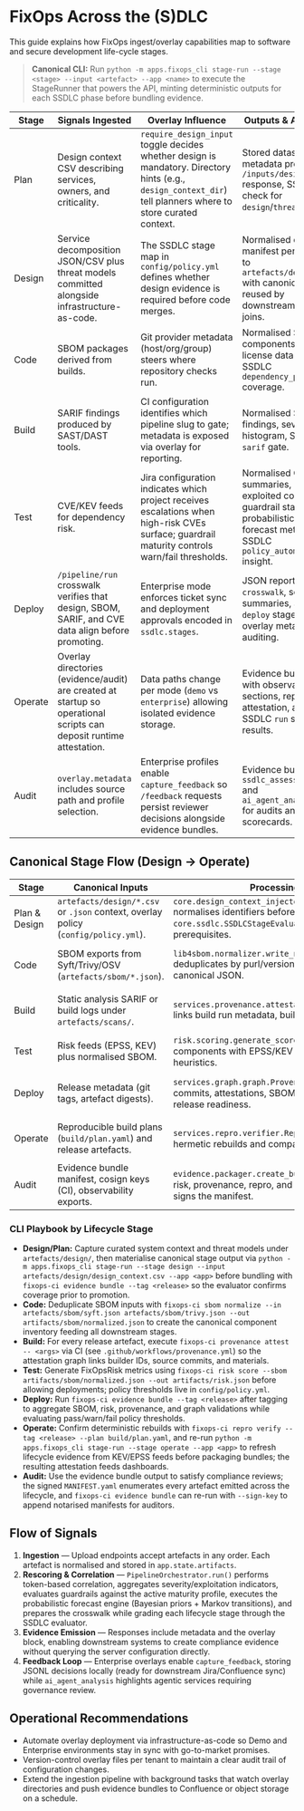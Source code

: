 # FixOps Across the (S)DLC

This guide explains how FixOps ingest/overlay capabilities map to software and secure development
life-cycle stages.

> **Canonical CLI:** Run `python -m apps.fixops_cli stage-run --stage <stage> --input <artefact> --app <name>` to execute the StageRunner that powers the API, minting deterministic outputs for each SSDLC phase before bundling evidence.

| Stage | Signals Ingested | Overlay Influence | Outputs & Artifacts |
| ----- | ---------------- | ----------------- | ------------------- |
| Plan | Design context CSV describing services, owners, and criticality. | `require_design_input` toggle decides whether design is mandatory. Directory hints (e.g., `design_context_dir`) tell planners where to store curated context. | Stored dataset, metadata preview in `/inputs/design` response, SSDLC check for `design`/`threat_model`. |
| Design | Service decomposition JSON/CSV plus threat models committed alongside infrastructure-as-code. | The SSDLC stage map in `config/policy.yml` defines whether design evidence is required before code merges. | Normalised design manifest persisted to `artefacts/design/` with canonical IDs reused by downstream SBOM joins. |
| Code | SBOM packages derived from builds. | Git provider metadata (host/org/group) steers where repository checks run. | Normalised SBOM components with license data and SSDLC `dependency_pinning` coverage. |
| Build | SARIF findings produced by SAST/DAST tools. | CI configuration identifies which pipeline slug to gate; metadata is exposed via overlay for reporting. | Normalised SARIF findings, severity histogram, SSDLC `sarif` gate. |
| Test | CVE/KEV feeds for dependency risk. | Jira configuration indicates which project receives escalations when high-risk CVEs surface; guardrail maturity controls warn/fail thresholds. | Normalised CVE summaries, exploited counts, guardrail status, probabilistic forecast metrics, SSDLC `policy_automation` insight. |
| Deploy | `/pipeline/run` crosswalk verifies that design, SBOM, SARIF, and CVE data align before promoting. | Enterprise mode enforces ticket sync and deployment approvals encoded in `ssdlc.stages`. | JSON report with `crosswalk`, severity summaries, SSDLC `deploy` stage status, overlay metadata for auditing. |
| Operate | Overlay directories (evidence/audit) are created at startup so operational scripts can deposit runtime attestation. | Data paths change per mode (`demo` vs `enterprise`) allowing isolated evidence storage. | Evidence bundle with observability sections, repro attestation, and SSDLC `run` stage results. |
| Audit | `overlay.metadata` includes source path and profile selection. | Enterprise profiles enable `capture_feedback` so `/feedback` requests persist reviewer decisions alongside evidence bundles. | Evidence bundle + `ssdlc_assessment` and `ai_agent_analysis` for audits and CTEM scorecards. |

## Canonical Stage Flow (Design → Operate)

| Stage | Canonical Inputs | Processing Pipeline | CLI Surface | Primary Outputs | API Surfaces |
| ----- | ---------------- | ------------------- | ----------- | --------------- | ------------ |
| Plan & Design | `artefacts/design/*.csv` or `.json` context, overlay policy (`config/policy.yml`). | `core.design_context_injector.DesignContextLoader` normalises identifiers before `core.ssdlc.SSDLCStageEvaluator` enforces design prerequisites. | `fixops-ci evidence bundle --tag <tag>` automatically ingests design manifests when present. | Canonical design manifest stored under `artefacts/design/` and referenced in risk/provenance joins. | `backend/api/evidence` responses embed design summaries for audits. |
| Code | SBOM exports from Syft/Trivy/OSV (`artefacts/sbom/*.json`). | `lib4sbom.normalizer.write_normalized_sbom` deduplicates by purl/version/hash and persists canonical JSON. | `fixops-ci sbom normalize --in <sboms...>` produces `artifacts/sbom/normalized.json`. | `artifacts/sbom/normalized.json` plus deduplication telemetry. | `backend/api/graph/components` traces SBOM nodes; `backend/api/evidence` references the same manifest. |
| Build | Static analysis SARIF or build logs under `artefacts/scans/`. | `services.provenance.attestation.generate_attestation` links build run metadata, builder IDs, and materials. | `fixops-ci provenance attest --artifact <path> --out <attestation>` records build lineage. | DSSE/SLSA v1 attestation JSON stored under `artifacts/attestations/`. | `backend/api/provenance/{artifact}` retrieves stored attestations. |
| Test | Risk feeds (EPSS, KEV) plus normalised SBOM. | `risk.scoring.generate_scores` enriches SBOM components with EPSS/KEV deltas and version lag heuristics. | `fixops-ci risk score --sbom artifacts/sbom/normalized.json --out artifacts/risk.json`. | Composite risk report at `artifacts/risk.json` with FixOpsRisk values. | `backend/api/risk/{component|cve}` returns risk payloads for CI/CD gates. |
| Deploy | Release metadata (git tags, artefact digests). | `services.graph.graph.ProvenanceGraphBuilder` stitches commits, attestations, SBOM, and risk to validate release readiness. | `fixops-ci evidence bundle --tag <tag>` runs policy evaluation using the assembled graph context. | Signed `MANIFEST.yaml` and zipped evidence bundle under `evidence/<tag>/`. | `backend/api/evidence/{release}` shares bundle metadata with release automation. |
| Operate | Reproducible build plans (`build/plan.yaml`) and release artefacts. | `services.repro.verifier.ReproVerifier` executes hermetic rebuilds and compares digests. | `fixops-ci repro verify --tag <tag> --plan build/plan.yaml` outputs reproducibility attestations. | `artifacts/repro/attestations/<tag>.json` and policy results persisted to evidence bundles. | `backend/api/evidence/{release}` includes reproducibility verdicts; `backend/api/graph/lineage` surfaces runtime lineage queries. |
| Audit | Evidence bundle manifest, cosign keys (CI), observability exports. | `evidence.packager.create_bundle` consolidates SBOM, risk, provenance, repro, and policy evaluations then signs the manifest. | `fixops-ci evidence bundle --tag <tag> --sign-key <path>` packages proof bundles for external auditors. | Zipped bundle with signed `MANIFEST.yaml`, policy verdicts, and coverage reports. | Evidence endpoints and downloadable artefacts from CI releases. |

### CLI Playbook by Lifecycle Stage

- **Design/Plan:** Capture curated system context and threat models under `artefacts/design/`, then materialise canonical stage output via `python -m apps.fixops_cli stage-run --stage design --input artefacts/design/design_context.csv --app <app>` before bundling with `fixops-ci evidence bundle --tag <release>` so the evaluator confirms coverage prior to promotion.
- **Code:** Deduplicate SBOM inputs with `fixops-ci sbom normalize --in artefacts/sbom/syft.json artefacts/sbom/trivy.json --out artifacts/sbom/normalized.json` to create the canonical component inventory feeding all downstream stages.
- **Build:** For every release artefact, execute `fixops-ci provenance attest -- <args>` via CI (see `.github/workflows/provenance.yml`) so the attestation graph links builder IDs, source commits, and materials.
- **Test:** Generate FixOpsRisk metrics using `fixops-ci risk score --sbom artifacts/sbom/normalized.json --out artifacts/risk.json` before allowing deployments; policy thresholds live in `config/policy.yml`.
- **Deploy:** Run `fixops-ci evidence bundle --tag <release>` after tagging to aggregate SBOM, risk, provenance, and graph validations while evaluating pass/warn/fail policy thresholds.
- **Operate:** Confirm deterministic rebuilds with `fixops-ci repro verify --tag <release> --plan build/plan.yaml`, and re-run `python -m apps.fixops_cli stage-run --stage operate --app <app>` to refresh lifecycle evidence from KEV/EPSS feeds before packaging bundles; the resulting attestation feeds dashboards.
- **Audit:** Use the evidence bundle output to satisfy compliance reviews; the signed `MANIFEST.yaml` enumerates every artefact emitted across the lifecycle, and `fixops-ci evidence bundle` can re-run with `--sign-key` to append notarised manifests for auditors.

## Flow of Signals

1. **Ingestion** — Upload endpoints accept artefacts in any order. Each artefact is normalised and
   stored in `app.state.artifacts`.
2. **Rescoring & Correlation** — `PipelineOrchestrator.run()` performs token-based correlation,
   aggregates severity/exploitation indicators, evaluates guardrails against the active maturity
   profile, executes the probabilistic forecast engine (Bayesian priors + Markov transitions), and
   prepares the crosswalk while grading each lifecycle stage through the SSDLC evaluator.
3. **Evidence Emission** — Responses include metadata and the overlay block, enabling downstream
   systems to create compliance evidence without querying the server configuration directly.
4. **Feedback Loop** — Enterprise overlays enable `capture_feedback`, storing JSONL decisions locally
   (ready for downstream Jira/Confluence sync) while `ai_agent_analysis` highlights agentic services
   requiring governance review.

## Operational Recommendations

- Automate overlay deployment via infrastructure-as-code so Demo and Enterprise environments stay in
  sync with go-to-market promises.
- Version-control overlay files per tenant to maintain a clear audit trail of configuration changes.
- Extend the ingestion pipeline with background tasks that watch overlay directories and push evidence
  bundles to Confluence or object storage on a schedule.

